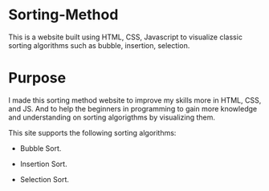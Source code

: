 # Sorting-Method 
This is a website built using HTML, CSS, Javascript to visualize classic sorting algorithms such as bubble, insertion, selection.

# Purpose 
I made this sorting method website to improve my skills more in HTML, CSS, and JS. And to help the beginners in programming to gain more knowledge and understanding on sorting algorigthms by visualizing them.
 
This site supports the following sorting algorithms:

* Bubble Sort.

* Insertion Sort.

* Selection Sort.
